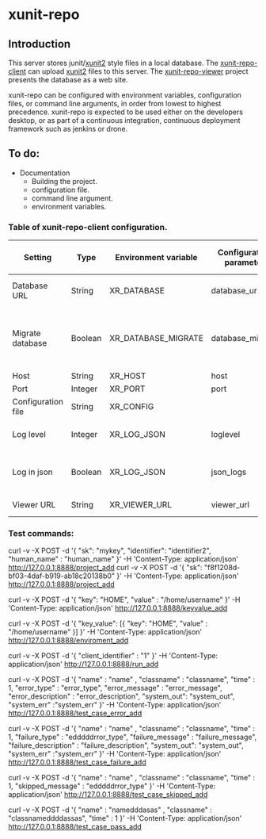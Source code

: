 # xunit-repo

## Introduction

This server stores junit/[xunit2](https://xunit.net/) style files in a local database. The [xunit-repo-client](https://github.com/osynge/xunit-repo-client) can upload [xunit2](https://xunit.net/) files to this server. The [xunit-repo-viewer](https://github.com/osynge/xunit-repo-viewer) project presents the database as a web site.

xunit-repo can be configured with environment variables, configuration files, or command line arguments, in order from lowest to highest precedence. xunit-repo is expected to be used either on the developers desktop, or as part of a continuous integration, continuous deployment framework such as jenkins or drone.

## To do:

* Documentation
    * Building the project.
    * configuration file.
    * command line argument.
    * environment variables.

### Table of xunit-repo-client configuration.

Setting | Type | Environment variable | Configuration parameter | Command line argument
------- | ---- | -------------------- | ----------------------- | ---------------------
Database URL | String | XR_DATABASE | database_url | --database-url
Migrate database | Boolean | XR_DATABASE_MIGRATE | database_migrate | --database-migrate --no-database-migrate
Host | String | XR_HOST | host | --host
Port | Integer | XR_PORT | port | --port
Configuration file | String | XR_CONFIG || --config
Log level| Integer | XR_LOG_JSON | loglevel | -v --verbose -q --quiet
Log in json | Boolean | XR_LOG_JSON | json_logs | --json-logging --line-logging
Viewer URL| String | XR_VIEWER_URL | viewer_url | --viewer-url

### Test commands:

curl -v -X POST -d '{ "sk": "mykey", "identiifier": "identiifier2", "human_name" : "human_name" }' -H 'Content-Type: application/json' http://127.0.0.1:8888/project_add
curl -v -X POST -d '{  "sk": "f8f1208d-bf03-4daf-b919-ab18c20138b0" }' -H 'Content-Type: application/json' http://127.0.0.1:8888/project_add


curl -v -X POST -d '{  "key": "HOME", "value" : "/home/username" }' -H 'Content-Type: application/json' http://127.0.0.1:8888/keyvalue_add



curl -v -X POST -d '{  "key_value": [{  "key": "HOME", "value" : "/home/username" }] }' -H 'Content-Type: application/json' http://127.0.0.1:8888/enviroment_add


curl -v -X POST -d '{ "client_identifier" : "1"  }' -H 'Content-Type: application/json' http://127.0.0.1:8888/run_add

curl -v -X POST -d '{ "name" : "name" , "classname" : "classname", "time" : 1, "error_type" : "error_type", "error_message" : "error_message", "error_description" : "error_description", "system_out": "system_out", "system_err" :"system_err" }' -H 'Content-Type: application/json' http://127.0.0.1:8888/test_case_error_add


curl -v -X POST -d '{ "name" : "name" , "classname" : "classname", "time" : 1, "failure_type" : "edddddrror_type", "failure_message" : "failure_message", "failure_description" : "failure_description", "system_out": "system_out", "system_err" :"system_err" }' -H 'Content-Type: application/json' http://127.0.0.1:8888/test_case_failure_add

curl -v -X POST -d '{ "name" : "name" , "classname" : "classname", "time" : 1, "skipped_message" : "edddddrror_type" }' -H 'Content-Type: application/json' http://127.0.0.1:8888/test_case_skipped_add

curl -v -X POST -d '{ "name" : "namedddasas" , "classname" : "classnameddddassas", "time" : 1  }' -H 'Content-Type: application/json' http://127.0.0.1:8888/test_case_pass_add
